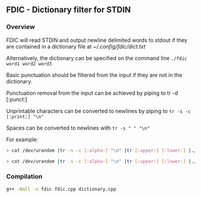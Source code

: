 ## FDIC - Dictionary filter for STDIN

### Overview

FDIC will read STDIN and output newline delimited words to stdout if
they are contained in a dictionary file at *~/.config/fdic/dict.txt*

Alternatively, the dictionary can be specified on the command line `./fdic word1 word2 word3`

Basic punctuation should be filtered from the input if they are not in the dictionary.

Punctuation removal from the input can be achieved by piping to tr -d [:punct:]

Unprintable characters can be converted to newlines by piping to `tr -s -c [:print:] "\n"`

Spaces can be converted to newlines with `tr -s " " "\n"`

For example:

``` bash
> cat /dev/urandom |tr -s -c [:alpha:] "\n" |tr [:upper:] [:lower:] |./fdic
```

``` bash
> cat /dev/urandom |tr -s -c [:alpha:] "\n" |tr [:upper:] [:lower:] |./fdic car dog cat
```

### Compilation

``` bash
g++ -Wall -o fdic fdic.cpp dictionary.cpp
```

